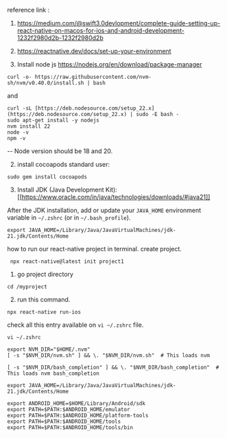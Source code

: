 reference link :
1. https://medium.com/@swift3.0devlopment/complete-guide-setting-up-react-native-on-macos-for-ios-and-android-development-1232f2980d2b-1232f2980d2b
2. https://reactnative.dev/docs/set-up-your-environment

1. Install node js https://nodejs.org/en/download/package-manager 
```
curl -o- https://raw.githubusercontent.com/nvm-sh/nvm/v0.40.0/install.sh | bash
```
and
```
curl -sL [https://deb.nodesource.com/setup_22.x](https://deb.nodesource.com/setup_22.x) | sudo -E bash -  
sudo apt-get install -y nodejs
nvm install 22
node -v
npm -v
```
-- Node version should be 18 and 20.

2. install cocoapods standard user:
```
sudo gem install cocoapods
```
3. Install JDK (Java Development Kit):[[https://www.oracle.com/in/java/technologies/downloads/#java21]]

After the JDK installation, add or update your `JAVA_HOME` environment variable in `~/.zshrc` (or in `~/.bash_profile`).
```
export JAVA_HOME=/Library/Java/JavaVirtualMachines/jdk-21.jdk/Contents/Home
```
how to run our react-native project in terminal.
create project.
```
 npx react-native@latest init project1
```
1. go project directory
```
cd /myproject
```
2. run this command.
```
npx react-native run-ios
```

check all this entry available on `vi ~/.zshrc` file.
```
vi ~/.zshrc

export NVM_DIR="$HOME/.nvm"
[ -s "$NVM_DIR/nvm.sh" ] && \. "$NVM_DIR/nvm.sh"  # This loads nvm

[ -s "$NVM_DIR/bash_completion" ] && \. "$NVM_DIR/bash_completion"  # This loads nvm bash_completion

export JAVA_HOME=/Library/Java/JavaVirtualMachines/jdk-21.jdk/Contents/Home

export ANDROID_HOME=$HOME/Library/Android/sdk
export PATH=$PATH:$ANDROID_HOME/emulator
export PATH=$PATH:$ANDROID_HOME/platform-tools
export PATH=$PATH:$ANDROID_HOME/tools
export PATH=$PATH:$ANDROID_HOME/tools/bin
```

